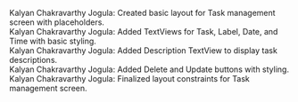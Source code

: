 Kalyan Chakravarthy Jogula: Created basic layout for Task management screen with placeholders. \
Kalyan Chakravarthy Jogula: Added TextViews for Task, Label, Date, and Time with basic styling. \
Kalyan Chakravarthy Jogula: Added Description TextView to display task descriptions. \
Kalyan Chakravarthy Jogula: Added Delete and Update buttons with styling. \
Kalyan Chakravarthy Jogula: Finalized layout constraints for Task management screen.
